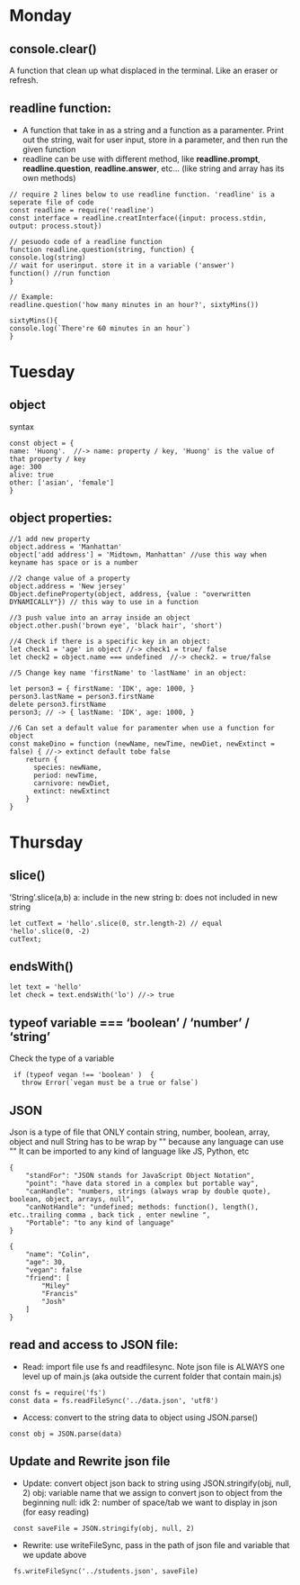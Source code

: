 # Monday
## console.clear()
A function that clean up what displaced in the terminal. Like an eraser or refresh.

## readline function:
* A function that take in as a string and a function as a paramenter. Print out the string, wait for user input, store in a parameter, and then run the given function
* readline can be use with different method, like **readline.prompt**, **readline.question**, **readline.answer**, etc... (like string and array has its own methods)

~~~
// require 2 lines below to use readline function. 'readline' is a seperate file of code
const readline = require('readline')
const interface = readline.creatInterface({input: process.stdin, output: process.stout})

// pesuodo code of a readline function
function readline.question(string, function) {
console.log(string)
// wait for userinput. store it in a variable ('answer')
function() //run function
}

// Example:
readline.question('how many minutes in an hour?', sixtyMins())

sixtyMins(){
console.log(`There're 60 minutes in an hour`)
} 
~~~

# Tuesday
## object
syntax
~~~
const object = {
name: 'Huong'.  //-> name: property / key, 'Huong' is the value of that property / key
age: 300
alive: true
other: ['asian', 'female']
}
~~~
## object properties:
~~~
//1 add new property
object.address = 'Manhattan'
object['add address'] = 'Midtown, Manhattan' //use this way when keyname has space or is a number

//2 change value of a property
object.address = 'New jersey'
Object.defineProperty(object, address, {value : "overwritten DYNAMICALLY"}) // this way to use in a function

//3 push value into an array inside an object
object.other.push('brown eye', 'black hair', 'short')

//4 Check if there is a specific key in an object:
let check1 = 'age' in object //-> check1 = true/ false
let check2 = object.name === undefined  //-> check2. = true/false

//5 Change key name 'firstName' to 'lastName' in an object:

let person3 = { firstName: 'IDK', age: 1000, }
person3.lastName = person3.firstName
delete person3.firstName
person3; // -> { lastName: 'IDK', age: 1000, } 

//6 Can set a default value for paramenter when use a function for object
const makeDino = function (newName, newTime, newDiet, newExtinct = false) { //-> extinct default tobe false
    return {
      species: newName,
      period: newTime,
      carnivore: newDiet,
      extinct: newExtinct
    }
}
~~~
# Thursday
## slice()
’String’.slice(a,b)
a: include in the new string
b: does not included in new string
~~~
let cutText = 'hello'.slice(0, str.length-2) // equal  'hello'.slice(0, -2)
cutText;
~~~
## endsWith()
~~~
let text = 'hello'
let check = text.endsWith('lo') //-> true
~~~

## typeof variable === ‘boolean’ / ‘number’ / ‘string’
Check the type of a variable
~~~
 if (typeof vegan !== 'boolean' )  {
   throw Error(`vegan must be a true or false`)
~~~
## JSON
Json is a type of file that ONLY contain string, number, boolean, array, object and null 
String has to be wrap by "" because any language can use ""
It can be imported to any kind of language like JS, Python, etc

~~~
{
    "standFor": "JSON stands for JavaScript Object Notation",
    "point": "have data stored in a complex but portable way",
    "canHandle": "numbers, strings (always wrap by double quote), boolean, object, arrays, null",
    "canNotHandle": "undefined; methods: function(), length(), etc..trailing comma , back tick , enter newline ",
    "Portable": "to any kind of language"
}

{
    "name": "Colin",
    "age": 30,
    "vegan": false
    "friend": [
        "Miley"
        "Francis"
        "Josh"
    ]
}

~~~
## read and access to JSON file:
* Read: import file use fs and readfilesync. Note json file is ALWAYS one level up of main.js (aka outside the current folder that contain main.js)
~~~
const fs = require('fs')
const data = fs.readFileSync('../data.json', 'utf8')
~~~

* Access: convert to the string data to object using JSON.parse()
~~~
const obj = JSON.parse(data)
~~~

## Update and Rewrite json file
* Update: convert object json back to string using JSON.stringify(obj, null, 2)
obj: variable name that we assign to convert json to object from the beginning
null: idk
2: number of space/tab we want to display in json (for easy reading)
~~~
 const saveFile = JSON.stringify(obj, null, 2)
 ~~~
* Rewrite: use writeFileSync, pass in the path of json file and variable that we update above
~~~
 fs.writeFileSync('../students.json', saveFile)
~~~ 

